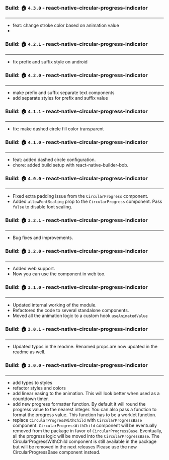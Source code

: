 ###  Build: 🏠 `4.3.0` - react-native-circular-progress-indicator

---
- feat: change stroke color based on animation value
- 
###  Build: 🏠 `4.2.1` - react-native-circular-progress-indicator

---
- fix prefix and suffix style on android

###  Build: 🏠 `4.2.0` - react-native-circular-progress-indicator

---
- make prefix and suffix separate text components
- add separate styles for prefix and suffix value

###  Build: 🏠 `4.1.1` - react-native-circular-progress-indicator

---
- fix: make dashed circle fill color transparent
###  Build: 🏠 `4.1.0` - react-native-circular-progress-indicator

---
- feat: added dashed circle configuration.
- chore: added build setup with react-native-builder-bob.

###  Build: 🏠 `4.0.0` - react-native-circular-progress-indicator

---
- Fixed extra padding issue from the `CircularProgress` component. 
- Added `allowFontScaling` prop to the `CircularProgress` component. Pass `false` to disable font scaling.
###  Build: 🏠 `3.2.1` - react-native-circular-progress-indicator

---
- Bug fixes and improvements.
###  Build: 🏠 `3.2.0` - react-native-circular-progress-indicator

---
- Added web support.
- Now you can use the component in web too.

###  Build: 🏠 `3.1.0` - react-native-circular-progress-indicator

---
- Updated internal working of the module.
- Refactored the code to several standalone components.
- Moved all the animation logic to a custom hook `useAnimatedValue`

###  Build: 🏠 `3.0.1` - react-native-circular-progress-indicator

---
- Updated typos in the readme. Renamed props are now updated in the readme as well.

###  Build: 🏠 `3.0.0` - react-native-circular-progress-indicator

---
- add types to styles
- refactor styles and colors
- add linear easing to the animation. This will look better when used as a countdown timer.
- add new progress formatter function. By default it will round the progress value to the nearest integer. You can also pass a function to format the progress value.
  This function has to be a worklet function.
- replace `CircularProgressWithChild` with `CircularProgressBase` component.  `CircularProgressWithChild` 
  component will be eventually removed from the package in favor of `CircularProgressBase`. Eventually, all the
  progress logic will be moved into the `CircularProgressBase`. The CircularProgressWithChild component is still available
  in the package but will be removed in the next releases Please use the new CircularProgressBase component instead.
